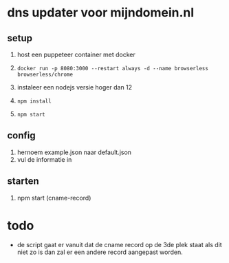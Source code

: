 # dns updater voor mijndomein.nl

## setup
1. host een puppeteer container met docker

2. ``` docker run -p 8080:3000 --restart always -d --name browserless browserless/chrome ```

3. instaleer een nodejs versie hoger dan 12
4. ```npm install```
5. ```npm start```


## config 

1. hernoem example.json naar default.json
2. vul de informatie in

## starten
1. npm start (cname-record)

# todo

- de script gaat er vanuit dat de cname record op de 3de plek staat als dit niet zo is dan zal er een andere record aangepast worden.